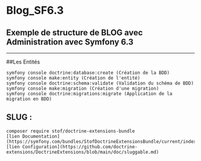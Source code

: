 # Blog_SF6.3

## Exemple de structure de BLOG avec Administration avec Symfony 6.3

***

##Les Entités
```
symfony console doctrine:database:create (Création de la BDD)
symfony console make:entity (Création de l'entité)
symfony console doctrine:schema:validate (Validation du schéma de BDD)
symfony console make:migration (Création d'une migration)
symfony console doctrine:migrations:migrate (Application de la migration en BDD)
```

## SLUG :
```
composer require stof/doctrine-extensions-bundle
[lien Documentation](https://symfony.com/bundles/StofDoctrineExtensionsBundle/current/index.html)
[lien Configuration](https://github.com/doctrine-extensions/DoctrineExtensions/blob/main/doc/sluggable.md)
```